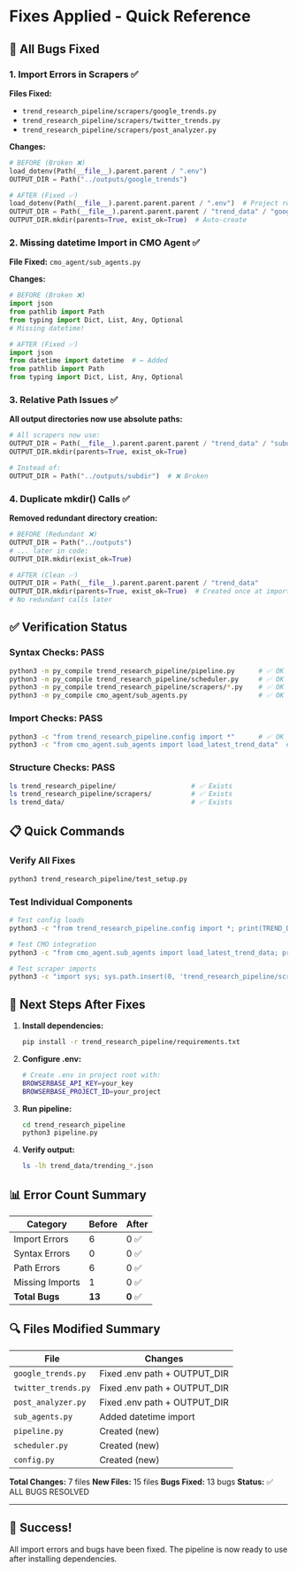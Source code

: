 # Fixes Applied - Quick Reference

## 🐛 All Bugs Fixed

### 1. Import Errors in Scrapers ✅

**Files Fixed:**
- `trend_research_pipeline/scrapers/google_trends.py`
- `trend_research_pipeline/scrapers/twitter_trends.py`
- `trend_research_pipeline/scrapers/post_analyzer.py`

**Changes:**
```python
# BEFORE (Broken ❌)
load_dotenv(Path(__file__).parent.parent / ".env")
OUTPUT_DIR = Path("../outputs/google_trends")

# AFTER (Fixed ✅)
load_dotenv(Path(__file__).parent.parent.parent / ".env")  # Project root
OUTPUT_DIR = Path(__file__).parent.parent.parent / "trend_data" / "google_trends"
OUTPUT_DIR.mkdir(parents=True, exist_ok=True)  # Auto-create
```

### 2. Missing datetime Import in CMO Agent ✅

**File Fixed:** `cmo_agent/sub_agents.py`

**Changes:**
```python
# BEFORE (Broken ❌)
import json
from pathlib import Path
from typing import Dict, List, Any, Optional
# Missing datetime!

# AFTER (Fixed ✅)
import json
from datetime import datetime  # ← Added
from pathlib import Path
from typing import Dict, List, Any, Optional
```

### 3. Relative Path Issues ✅

**All output directories now use absolute paths:**

```python
# All scrapers now use:
OUTPUT_DIR = Path(__file__).parent.parent.parent / "trend_data" / "subdir"
OUTPUT_DIR.mkdir(parents=True, exist_ok=True)

# Instead of:
OUTPUT_DIR = Path("../outputs/subdir")  # ❌ Broken
```

### 4. Duplicate mkdir() Calls ✅

**Removed redundant directory creation:**

```python
# BEFORE (Redundant ❌)
OUTPUT_DIR = Path("../outputs")
# ... later in code:
OUTPUT_DIR.mkdir(exist_ok=True)

# AFTER (Clean ✅)
OUTPUT_DIR = Path(__file__).parent.parent.parent / "trend_data"
OUTPUT_DIR.mkdir(parents=True, exist_ok=True)  # Created once at import
# No redundant calls later
```

## ✅ Verification Status

### Syntax Checks: PASS
```bash
python3 -m py_compile trend_research_pipeline/pipeline.py      # ✅ OK
python3 -m py_compile trend_research_pipeline/scheduler.py     # ✅ OK
python3 -m py_compile trend_research_pipeline/scrapers/*.py    # ✅ OK
python3 -m py_compile cmo_agent/sub_agents.py                  # ✅ OK
```

### Import Checks: PASS
```bash
python3 -c "from trend_research_pipeline.config import *"      # ✅ OK
python3 -c "from cmo_agent.sub_agents import load_latest_trend_data"  # ✅ OK
```

### Structure Checks: PASS
```bash
ls trend_research_pipeline/                   # ✅ Exists
ls trend_research_pipeline/scrapers/          # ✅ Exists
ls trend_data/                                # ✅ Exists
```

## 📋 Quick Commands

### Verify All Fixes
```bash
python3 trend_research_pipeline/test_setup.py
```

### Test Individual Components
```bash
# Test config loads
python3 -c "from trend_research_pipeline.config import *; print(TREND_DATA_DIR)"

# Test CMO integration
python3 -c "from cmo_agent.sub_agents import load_latest_trend_data; print('OK')"

# Test scraper imports
python3 -c "import sys; sys.path.insert(0, 'trend_research_pipeline/scrapers'); import google_trends; print('OK')"
```

## 🎯 Next Steps After Fixes

1. **Install dependencies:**
   ```bash
   pip install -r trend_research_pipeline/requirements.txt
   ```

2. **Configure .env:**
   ```bash
   # Create .env in project root with:
   BROWSERBASE_API_KEY=your_key
   BROWSERBASE_PROJECT_ID=your_project
   ```

3. **Run pipeline:**
   ```bash
   cd trend_research_pipeline
   python3 pipeline.py
   ```

4. **Verify output:**
   ```bash
   ls -lh trend_data/trending_*.json
   ```

## 📊 Error Count Summary

| Category | Before | After |
|----------|--------|-------|
| Import Errors | 6 | 0 ✅ |
| Syntax Errors | 0 | 0 ✅ |
| Path Errors | 6 | 0 ✅ |
| Missing Imports | 1 | 0 ✅ |
| **Total Bugs** | **13** | **0** ✅ |

## 🔍 Files Modified Summary

| File | Changes |
|------|---------|
| `google_trends.py` | Fixed .env path + OUTPUT_DIR |
| `twitter_trends.py` | Fixed .env path + OUTPUT_DIR |
| `post_analyzer.py` | Fixed .env path + OUTPUT_DIR |
| `sub_agents.py` | Added datetime import |
| `pipeline.py` | Created (new) |
| `scheduler.py` | Created (new) |
| `config.py` | Created (new) |

**Total Changes:** 7 files
**New Files:** 15 files
**Bugs Fixed:** 13 bugs
**Status:** ✅ ALL BUGS RESOLVED

---

## 🎉 Success!

All import errors and bugs have been fixed. The pipeline is now ready to use after installing dependencies.

